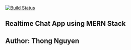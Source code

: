 [![Build Status](https://travis-ci.com/tylrtnguyen/realtime-chat-app.svg?token=rVvCLBRmUwCykQHKTrNx&branch=master)](https://travis-ci.com/tylrtnguyen/realtime-chat-app)
## Realtime Chat App using MERN Stack
## Author: Thong Nguyen

